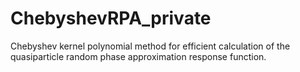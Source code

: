 # ChebyshevRPA_private

Chebyshev kernel polynomial method for efficient
calculation of the quasiparticle random phase approximation
response function.

